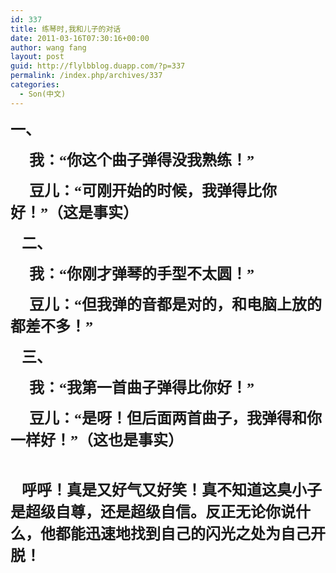```yaml
---
id: 337
title: 练琴时,我和儿子的对话
date: 2011-03-16T07:30:16+00:00
author: wang fang
layout: post
guid: http://flylbblog.duapp.com/?p=337
permalink: /index.php/archives/337
categories:
  - Son(中文)
---
```

<span style="font-family: 楷体_GB2312;font-size: x-large"><strong>一、</strong></span>

<span style="font-family: 楷体_GB2312;font-size: x-large"><strong>     我：“你这个曲子弹得没我熟练！”</strong></span>

**<span style="font-family: 楷体_GB2312;font-size: x-large">     豆儿：“可刚开始的时候，我弹得比你好！”（这是事实）</span>**

**<span style="font-family: 楷体_GB2312;font-size: x-large">   二、</span>**

**<span style="font-family: 楷体_GB2312;font-size: x-large">     我：“你刚才弹琴的手型不太圆！”</span>**

**<span style="font-family: 楷体_GB2312;font-size: x-large">     豆儿：“但我弹的音都是对的，和电脑上放的都差不多！”</span>**

**<span style="font-family: 楷体_GB2312;font-size: x-large">   三、</span>**

**<span style="font-family: 楷体_GB2312;font-size: x-large">     我：“我第一首曲子弹得比你好！”</span>**

**<span style="font-family: 楷体_GB2312;font-size: x-large">     豆儿：“是呀！但后面两首曲子，我弹得和你一样好！”（这也是事实）</span>**

&nbsp;

**<span style="font-family: 楷体_GB2312;font-size: x-large">   呼呼！真是又好气又好笑！真不知道这臭小子是超级自尊，还是超级自信。反正无论你说什么，他都能迅速地找到自己的闪光之处为自己开脱！</span>**